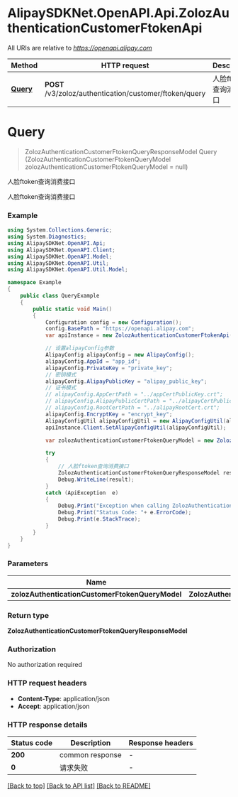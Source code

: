 # AlipaySDKNet.OpenAPI.Api.ZolozAuthenticationCustomerFtokenApi

All URIs are relative to *https://openapi.alipay.com*

Method | HTTP request | Description
------------- | ------------- | -------------
[**Query**](ZolozAuthenticationCustomerFtokenApi.md#query) | **POST** /v3/zoloz/authentication/customer/ftoken/query | 人脸ftoken查询消费接口


<a name="query"></a>
# **Query**
> ZolozAuthenticationCustomerFtokenQueryResponseModel Query (ZolozAuthenticationCustomerFtokenQueryModel zolozAuthenticationCustomerFtokenQueryModel = null)

人脸ftoken查询消费接口

人脸ftoken查询消费接口

### Example
```csharp
using System.Collections.Generic;
using System.Diagnostics;
using AlipaySDKNet.OpenAPI.Api;
using AlipaySDKNet.OpenAPI.Client;
using AlipaySDKNet.OpenAPI.Model;
using AlipaySDKNet.OpenAPI.Util;
using AlipaySDKNet.OpenAPI.Util.Model;

namespace Example
{
    public class QueryExample
    {
        public static void Main()
        {
            Configuration config = new Configuration();
            config.BasePath = "https://openapi.alipay.com";
            var apiInstance = new ZolozAuthenticationCustomerFtokenApi(config);

            // 设置alipayConfig参数
            AlipayConfig alipayConfig = new AlipayConfig();
            alipayConfig.AppId = "app_id";
            alipayConfig.PrivateKey = "private_key";
            // 密钥模式
            alipayConfig.AlipayPublicKey = "alipay_public_key";
            // 证书模式
            // alipayConfig.AppCertPath = "../appCertPublicKey.crt";
            // alipayConfig.AlipayPublicCertPath = "../alipayCertPublicKey_RSA2.crt";
            // alipayConfig.RootCertPath = "../alipayRootCert.crt";
            alipayConfig.EncryptKey = "encrypt_key";
            AlipayConfigUtil alipayConfigUtil = new AlipayConfigUtil(alipayConfig);
            apiInstance.Client.SetAlipayConfigUtil(alipayConfigUtil);

            var zolozAuthenticationCustomerFtokenQueryModel = new ZolozAuthenticationCustomerFtokenQueryModel(); // ZolozAuthenticationCustomerFtokenQueryModel |  (optional) 

            try
            {
                // 人脸ftoken查询消费接口
                ZolozAuthenticationCustomerFtokenQueryResponseModel result = apiInstance.Query(zolozAuthenticationCustomerFtokenQueryModel);
                Debug.WriteLine(result);
            }
            catch (ApiException  e)
            {
                Debug.Print("Exception when calling ZolozAuthenticationCustomerFtokenApi.Query: " + e.Message );
                Debug.Print("Status Code: "+ e.ErrorCode);
                Debug.Print(e.StackTrace);
            }
        }
    }
}
```

### Parameters

Name | Type | Description  | Notes
------------- | ------------- | ------------- | -------------
 **zolozAuthenticationCustomerFtokenQueryModel** | **ZolozAuthenticationCustomerFtokenQueryModel**|  | [optional] 

### Return type

**ZolozAuthenticationCustomerFtokenQueryResponseModel**

### Authorization

No authorization required

### HTTP request headers

 - **Content-Type**: application/json
 - **Accept**: application/json


### HTTP response details
| Status code | Description | Response headers |
|-------------|-------------|------------------|
| **200** | common response |  -  |
| **0** | 请求失败 |  -  |

[[Back to top]](#) [[Back to API list]](../README.md#documentation-for-api-endpoints) [[Back to README]](../README.md)

